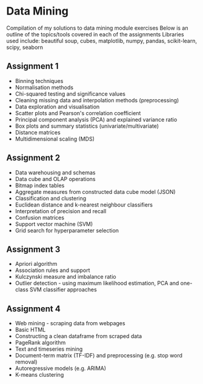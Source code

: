 # Data Mining
Compilation of my solutions to data mining module exercises
Below is an outline of the topics/tools covered in each of the assignments
Libraries used include: beautiful soup, cubes, matplotlib, numpy, pandas, scikit-learn, scipy, seaborn


## Assignment 1
* Binning techniques
* Normalisation methods
* Chi-squared testing and significance values
* Cleaning missing data and interpolation methods (preprocessing)
* Data exploration and visualisation
* Scatter plots and Pearson's correlation coefficient
* Principal component analysis (PCA) and explained variance ratio
* Box plots and summary statistics (univariate/multivariate)
* Distance matrices
* Multidimensional scaling (MDS)


## Assignment 2
* Data warehousing and schemas
* Data cube and OLAP operations
* Bitmap index tables
* Aggregate measures from constructed data cube model (JSON)
* Classification and clustering
* Euclidean distance and k-nearest neighbour classifiers
* Interpretation of precision and recall
* Confusion matrices
* Support vector machine (SVM)
* Grid search for hyperparameter selection


## Assignment 3
* Apriori algorithm
* Association rules and support
* Kulczynski measure and imbalance ratio
* Outlier detection - using maximum likelihood estimation, PCA and one-class SVM classifier approaches


## Assignment 4
* Web mining - scraping data from webpages
* Basic HTML
* Constructing a clean dataframe from scraped data
* PageRank algorithm
* Text and timeseries mining
* Document-term matrix (TF-IDF) and preprocessing (e.g. stop word removal)
* Autoregressive models (e.g. ARIMA)
* K-means clustering
